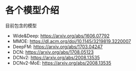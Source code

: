 # 各个模型介绍

目前包含的模型
- Wide&Deep: https://arxiv.org/abs/1606.07792
- MMOE: https://dl.acm.org/doi/10.1145/3219819.3220007
- DeepFM: https://arxiv.org/abs/1703.04247
- DCN: https://arxiv.org/abs/1708.05123
- DCNv2: https://arxiv.org/abs/2008.13535
- DCNv2-MoE: https://arxiv.org/abs/2008.13535
